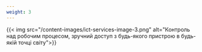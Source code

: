 ```yaml
---
weight: 3
---
```

{{< img src="/content-images/ict-services-image-3.png" alt="Контроль над робочим процесом, зручний доступ з будь-якого пристрою в будь-якій точці світу">}}